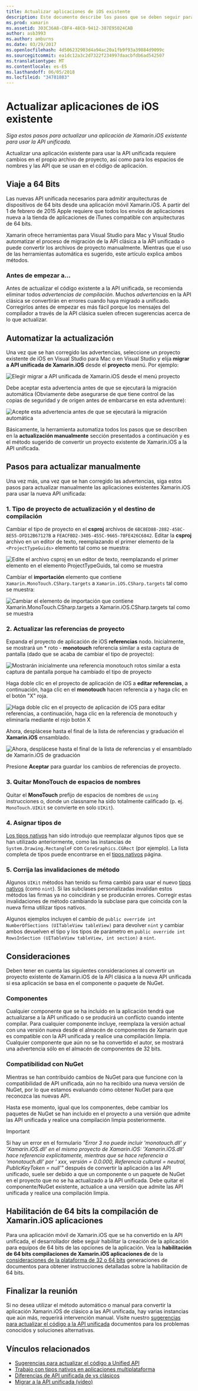```yaml
---
title: Actualizar aplicaciones de iOS existente
description: Este documento describe los pasos que se deben seguir para actualizar una aplicación de Xamarin.iOS a través de la API clásica a la API unificada.
ms.prod: xamarin
ms.assetid: 303C36A8-CBF4-48C0-9412-387E95024CAB
author: asb3993
ms.author: amburns
ms.date: 03/29/2017
ms.openlocfilehash: 4d506232903d4a94ac20a1fb9f93a39884d9099c
ms.sourcegitcommit: ea1dc12a3c2d7322f234997daacbfdb6ad542507
ms.translationtype: MT
ms.contentlocale: es-ES
ms.lasthandoff: 06/05/2018
ms.locfileid: "34781883"
---
```

# <a name="updating-existing-ios-apps"></a>Actualizar aplicaciones de iOS existente

_Siga estos pasos para actualizar una aplicación de Xamarin.iOS existente para usar la API unificada._

Actualizar una aplicación existente para usar la API unificada requiere cambios en el propio archivo de proyecto, así como para los espacios de nombres y las API que se usan en el código de aplicación.

## <a name="the-road-to-64-bits"></a>Viaje a 64 Bits

Las nuevas API unificada necesarios para admitir arquitecturas de dispositivos de 64 bits desde una aplicación móvil Xamarin.iOS. A partir del 1 de febrero de 2015 Apple requiere que todos los envíos de aplicaciones nueva a la tienda de aplicaciones de iTunes compatible con arquitecturas de 64 bits.

Xamarin ofrece herramientas para Visual Studio para Mac y Visual Studio automatizar el proceso de migración de la API clásica a la API unificada o puede convertir los archivos de proyecto manualmente. Mientras que el uso de las herramientas automática es sugerido, este artículo explica ambos métodos.

### <a name="before-you-start"></a>Antes de empezar a...

Antes de actualizar el código existente a la API unificada, se recomienda eliminar todos *advertencias de compilación*. Muchos *advertencias* en la API clásica se convertirán en errores cuando haya migrado a unificado. Corregirlos antes de empezar es más fácil porque los mensajes del compilador a través de la API clásica suelen ofrecen sugerencias acerca de lo que actualizar.

## <a name="automated-updating"></a>Automatizar la actualización

Una vez que se han corregido las advertencias, seleccione un proyecto existente de iOS en Visual Studio para Mac o en Visual Studio y elija **migrar a API unificada de Xamarin.iOS** desde el **proyecto** menú. Por ejemplo:

![](updating-ios-apps-images/beta-tool1.png "Elegir migrar a API unificada de Xamarin.iOS desde el menú proyecto")

Debe aceptar esta advertencia antes de que se ejecutará la migración automática (Obviamente debe asegurarse de que tiene control de las copias de seguridad y de origen antes de embarcarse en esta adventure):

![](updating-ios-apps-images/beta-tool2.png "Acepte esta advertencia antes de que se ejecutará la migración automática")

Básicamente, la herramienta automatiza todos los pasos que se describen en la **actualización manualmente** sección presentados a continuación y es el método sugerido de convertir un proyecto existente de Xamarin.iOS a la API unificada.

## <a name="steps-to-update-manually"></a>Pasos para actualizar manualmente

Una vez más, una vez que se han corregido las advertencias, siga estos pasos para actualizar manualmente las aplicaciones existentes Xamarin.iOS para usar la nueva API unificada:

### <a name="1-update-project-type--build-target"></a>1. Tipo de proyecto de actualización y el destino de compilación

Cambiar el tipo de proyecto en el **csproj** archivos de `6BC8ED88-2882-458C-8E55-DFD12B67127B` a `FEACFBD2-3405-455C-9665-78FE426C6842`. Editar la **csproj** archivo en un editor de texto, reemplazando el primer elemento de la `<ProjectTypeGuids>` elemento tal como se muestra:

![](updating-ios-apps-images/csproj.png "Edite el archivo csproj en un editor de texto, reemplazando el primer elemento en el elemento ProjectTypeGuids, tal como se muestra")

Cambiar el **importación** elemento que contiene `Xamarin.MonoTouch.CSharp.targets` a `Xamarin.iOS.CSharp.targets` tal como se muestra:

![](updating-ios-apps-images/csproj2.png "Cambiar el elemento de importación que contiene Xamarin.MonoTouch.CSharp.targets a Xamarin.iOS.CSharp.targets tal como se muestra")

### <a name="2-update-project-references"></a>2. Actualizar las referencias de proyecto

Expanda el proyecto de aplicación de iOS **referencias** nodo. Inicialmente, se mostrará un * roto - **monotouch** referencia similar a esta captura de pantalla (dado que se acaba de cambiar el tipo de proyecto):

![](updating-ios-apps-images/references.png "Mostrarán inicialmente una referencia monotouch rotos similar a esta captura de pantalla porque ha cambiado el tipo de proyecto")

Haga doble clic en el proyecto de aplicación de iOS a **editar referencias**, a continuación, haga clic en el **monotouch** hacen referencia a y haga clic en el botón "X" roja.

![](updating-ios-apps-images/references-delete-monotouch-sml.png "Haga doble clic en el proyecto de aplicación de iOS para editar referencias, a continuación, haga clic en la referencia de monotouch y eliminarla mediante el rojo botón X")

Ahora, desplácese hasta el final de la lista de referencias y graduación el **Xamarin.iOS** ensamblado.

![](updating-ios-apps-images/references-add-xamarinios-sml.png "Ahora, desplácese hasta el final de la lista de referencias y el ensamblado de Xamarin.iOS de graduación")

Presione **Aceptar** para guardar los cambios de referencias de proyecto.

### <a name="3-remove-monotouch-from-namespaces"></a>3. Quitar MonoTouch de espacios de nombres

Quitar el **MonoTouch** prefijo de espacios de nombres de `using` instrucciones o, donde un classname ha sido totalmente calificado (p. ej. `MonoTouch.UIKit` se convierte en solo `UIKit`).

### <a name="4-remap-types"></a>4. Asignar tipos de

[Los tipos nativos](~/cross-platform/macios/nativetypes.md) han sido introdujo que reemplazar algunos tipos que se han utilizado anteriormente, como las instancias de `System.Drawing.RectangleF` con `CoreGraphics.CGRect` (por ejemplo). La lista completa de tipos puede encontrarse en el [tipos nativos](~/cross-platform/macios/nativetypes.md) página.

### <a name="5-fix-method-overrides"></a>5. Corrija las invalidaciones de método

Algunos `UIKit` métodos han tenido su firma cambió para usar el nuevo [tipos nativos](~/cross-platform/macios/nativetypes.md) (como `nint`). Si las subclases personalizadas invalidan estos métodos las firmas ya no coincidirán y se producirán errores. Corregir estas invalidaciones de método cambiando la subclase para que coincida con la nueva firma utilizar tipos nativos.

Algunos ejemplos incluyen el cambio de `public override int NumberOfSections (UITableView tableView)` para devolver `nint` y cambiar ambos devuelven el tipo y los tipos de parámetro en `public override int RowsInSection (UITableView tableView, int section)` a `nint`.

## <a name="considerations"></a>Consideraciones

Deben tener en cuenta las siguientes consideraciones al convertir un proyecto existente de Xamarin.iOS de la API clásica a la nueva API unificada si esa aplicación se basa en el componente o paquete de NuGet.

### <a name="components"></a>Componentes

Cualquier componente que se ha incluido en la aplicación tendrá que actualizarse a la API unificado o se producirá un conflicto cuando intente compilar. Para cualquier componente incluye, reemplaza la versión actual con una versión nueva desde el almacén de componentes de Xamarin que es compatible con la API unificada y realice una compilación limpia. Cualquier componente que aún no se ha convertido el autor, se mostrará una advertencia sólo en el almacén de componentes de 32 bits.

### <a name="nuget-support"></a>Compatibilidad con NuGet

Mientras se han contribuido cambios de NuGet para que funcione con la compatibilidad de API unificada, aún no ha recibido una nueva versión de NuGet, por lo que estamos evaluando cómo obtener NuGet para que reconozca las nuevas API.

Hasta ese momento, igual que los componentes, debe cambiar los paquetes de NuGet se han incluido en el proyecto a una versión que admite las API unificada y realice una compilación limpia posteriormente.

> [!IMPORTANT]
> Si hay un error en el formulario _"Error 3 no puede incluir 'monotouch.dll' y 'Xamarin.iOS.dll' en el mismo proyecto de Xamarin.iOS: 'Xamarin.iOS.dll' hace referencia explícitamente, mientras que se hace referencia a 'monotouch.dll' por ' xxx, versión = 0.0.000, Referencia cultural = neutral, PublicKeyToken = null'"_ después de convertir la aplicación a las API unificado, suele ser debido a que un componente o un paquete de NuGet en el proyecto que no se ha actualizado a la API unificada. Debe quitar el componente/NuGet existente, actualice a una versión que admite las API unificada y realice una compilación limpia.

## <a name="enabling-64-bit-builds-of-xamarinios-apps"></a>Habilitación de 64 bits la compilación de Xamarin.iOS aplicaciones

Para una aplicación móvil de Xamarin.iOS que se ha convertido en la API unificada, el desarrollador debe seguir habilitar la creación de la aplicación para equipos de 64 bits de las opciones de la aplicación. Vea la **habilitación de 64 bits compilaciones de Xamarin.iOS aplicaciones de** de la [consideraciones de la plataforma de 32 o 64 bits](~/cross-platform/macios/32-and-64/index.md#enable-64) generaciones de documentos para obtener instrucciones detalladas sobre la habilitación de 64 bits.

## <a name="finishing-up"></a>Finalizar la reunión

Si no desea utilizar el método automático o manual para convertir la aplicación Xamarin.iOS de clásico a las API unificada, hay varias instancias que aún más, requerirá intervención manual. Visite nuestro [sugerencias para actualizar el código a la API unificada](~/cross-platform/macios/unified/updating-tips.md) documentos para los problemas conocidos y soluciones alternativas.

## <a name="related-links"></a>Vínculos relacionados

- [Sugerencias para actualizar el código a Unified API](~/cross-platform/macios/unified/updating-tips.md)
- [Trabajo con tipos nativos en aplicaciones multiplataforma](~/cross-platform/macios/native-types-cross-platform.md)
- [Diferencias de API unificada de vs clásicos](https://developer.xamarin.com/releases/ios/api_changes/classic-vs-unified-8.6.0/)
- [Migrar a la API unificada (vídeo)](http://university.xamarin.com/lightninglectures/migrating-to-the-unified-api)
